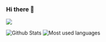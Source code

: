 ### Hi there 👋

<!--
**icositetrachoron-programmer/icositetrachoron-programmer** is a ✨ _special_ ✨ repository because its `README.md` (this file) appears on your GitHub profile.

Here are some ideas to get you started:

- 🔭 I’m currently working on ...
- 🌱 I’m currently learning ...
- 👯 I’m looking to collaborate on ...
- 🤔 I’m looking for help with ...
- 💬 Ask me about ...
- 📫 How to reach me: ...
- 😄 Pronouns: ...
- ⚡ Fun fact: ...
-->
![](https://komarev.com/ghpvc/?username=programmeruser2)

![Github Stats](https://github-readme-stats-ruby-one.vercel.app/api?username=programmeruser2&count_private=true&theme=blueberry&show_icons=true&include_all_commits=true)
![Most used languages](https://github-readme-stats-ruby-one.vercel.app/api/top-langs?username=programmeruser2&theme=merko) 

